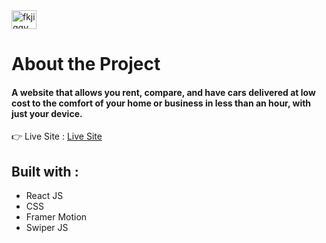 <img align="center" src="https://github.com/Fkmanny/Car-Rental-App/assets/111753024/778f8529-13f7-455e-a1d0-9f2dee5c9ab3" alt="fkjiggy" height="30" width="40" />

# About the Project

#### A website that allows you rent, compare, and have cars delivered at low cost to the comfort of your home or business in less than an hour, with just your device.

👉 Live Site : [Live Site](https://car-rental-app-2.netlify.app/)

## Built with : 
- React JS
- CSS
- Framer Motion
- Swiper JS
